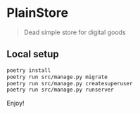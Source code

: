 PlainStore
==========

> Dead simple store for digital goods


## Local setup

```sh
poetry install
poetry run src/manage.py migrate
poetry run src/manage.py createsuperuser
poetry run src/manage.py runserver
```

Enjoy!
